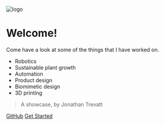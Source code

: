 ![logo](/_media/logo_300.png)

# Welcome!
Come have a look at some of the things that I have worked on.
- Robotics
- Sustainable plant growth
- Automation
- Product design
- Biomimetic design
- 3D printing

> A showcase, by Jonathan Trevatt

[GitHub](https://jonathantrevatt.github.io/#/)
[Get Started](README.md)